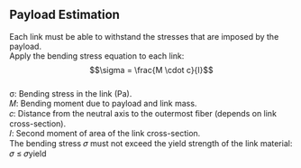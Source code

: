 ## Payload Estimation
Each link must be able to withstand the stresses that are imposed by the payload.  
Apply the bending stress equation to each link:  
$$\sigma = \frac{M \cdot c}{I}$$  
σ: Bending stress in the link (Pa).  
𝑀: Bending moment due to payload and link mass.  
𝑐: Distance from the neutral axis to the outermost fiber (depends on link cross-section).  
𝐼: Second moment of area of the link cross-section.  
The bending stress 𝜎 must not exceed the yield strength of the link material:  
𝜎 ≤ 𝜎yield
